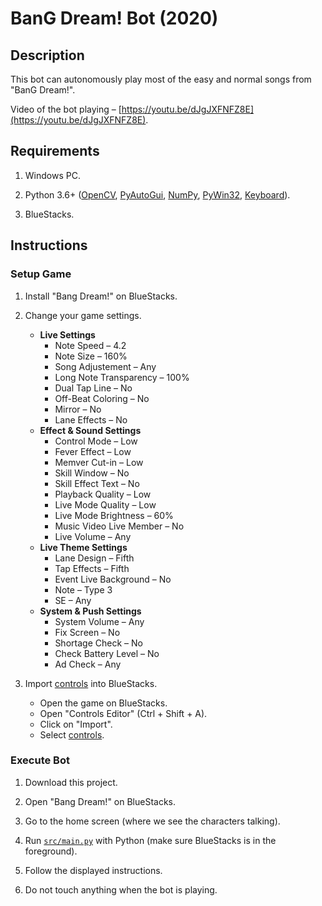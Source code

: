 # BanG Dream! Bot (2020)

## Description

This bot can autonomously play most of the easy and normal songs from "BanG Dream!".

Video of the bot playing &ndash; [https://youtu.be/dJgJXFNFZ8E](https://youtu.be/dJgJXFNFZ8E).

## Requirements

1. Windows PC.

2. Python 3.6+ ([OpenCV](https://pypi.org/project/opencv-python/), [PyAutoGui](https://pypi.org/project/PyAutoGUI/), [NumPy](https://pypi.org/project/numpy/), [PyWin32](https://pypi.org/project/pywin32/), [Keyboard](https://pypi.org/project/keyboard/)).

3. BlueStacks.

## Instructions

### Setup Game

1. Install "Bang Dream!" on BlueStacks.

2. Change your game settings.
   - **Live Settings**
     - Note Speed &ndash; 4.2
     - Note Size &ndash; 160%
     - Song Adjustement &ndash; Any
     - Long Note Transparency &ndash; 100%
     - Dual Tap Line &ndash; No
     - Off-Beat Coloring &ndash; No
     - Mirror &ndash; No
     - Lane Effects &ndash; No
   - **Effect & Sound Settings**
     - Control Mode &ndash; Low
     - Fever Effect &ndash; Low
     - Memver Cut-in &ndash; Low
     - Skill Window &ndash; No
     - Skill Effect Text &ndash; No
     - Playback Quality &ndash; Low
     - Live Mode Quality &ndash; Low
     - Live Mode Brightness &ndash; 60%
     - Music Video Live Member &ndash; No
     - Live Volume &ndash; Any
   - **Live Theme Settings**
     - Lane Design &ndash; Fifth
     - Tap Effects &ndash; Fifth
     - Event Live Background &ndash; No
     - Note &ndash; Type 3
     - SE &ndash; Any
   - **System & Push Settings**
     - System Volume &ndash; Any
     - Fix Screen &ndash; No
     - Shortage Check &ndash; No
     - Check Battery Level &ndash; No
     - Ad Check &ndash; Any
     
3. Import [controls](controls.cfg) into BlueStacks.
   - Open the game on BlueStacks.
   - Open "Controls Editor" (Ctrl + Shift + A).
   - Click on "Import".
   - Select [controls](controls.cfg).
   
### Execute Bot

1. Download this project.

2. Open "Bang Dream!" on BlueStacks. 

3. Go to the home screen (where we see the characters talking).

4.  Run [```src/main.py```](src/main.py) with Python (make sure BlueStacks is in the foreground).

5. Follow the displayed instructions.

6. Do not touch anything when the bot is playing.
